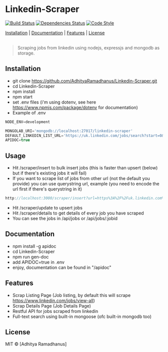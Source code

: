 # Linkedin-Scraper
[![Build Status](https://travis-ci.org/AdhityaRamadhanus/Linkedin-Scraper.svg?branch=master)](https://travis-ci.org/AdhityaRamadhanus/Linkedin-Scraper) [![Dependencies Status](https://david-dm.org/adhityaramadhanus/Linkedin-Scraper.svg)](https://david-dm.org/adhityaramadhanus/Linkedin-Scraper) [![Code Style](https://img.shields.io/badge/code%20style-standard-green.svg)](https://github.com/feross/standard)

<p>
  <a href="#installation">Installation</a> |
  <a href="#documentation">Documentation</a> |
  <a href="#features">Features</a> |
  <a href="#licenses">License</a>
  <br><br>
  <blockquote>
  Scraping jobs from linkedin using nodejs, expressjs and mongodb as storage.
  </blockquote>
</p>

Installation
------------

* git clone https://github.com/AdhityaRamadhanus/Linkedin-Scraper.git
* cd Linkedin-Scraper
* npm install
* npm start
* set .env files (i'm using dotenv, see here https://www.npmjs.com/package/dotenv for documentation)
* Example of .env 
```js
NODE_ENV=development

MONGOLAB_URI='mongodb://localhost:27017/linkedin-scraper'
DEFAULT_LINKEDIN_LIST_URL='https://uk.linkedin.com/jobs/search?start=0&count=25'
APIDOC=true
```

Usage
------------
* Hit /scraper/insert to bulk insert jobs (this is faster than upsert (below) but if there's existing jobs it will fail)
* If you want to scrape list of jobs from other url (not the default you provide) you can use querystring url, example (you need to encode the url first if there's querystring in it)
```js
http://localhost:3000/scraper/insert?url=https%3A%2F%2Fuk.linkedin.com%2Fjobs%2Fsearch%3Fstart%3D0%26count%3D25
```
* Hit /scraper/update to upsert jobs
* Hit /scraper/details to get details of every job you have scraped 
* You can see the jobs in /api/jobs or /api/jobs/:jobid 

Documentation
------------

* npm install -g apidoc
* cd Linkedin-Scraper
* npm run gen-doc
* add APIDOC=true in .env
* enjoy, documentation can be found in "/apidoc"

Features
------------

* Scrap Listing Page (Job listing, by default this will scrape https://www.linkedin.com/jobs/view-all)
* Scrap Details Page (Job Details Page)
* Restful API for jobs scraped from linkedin
* Full-text search using built-in mongoose (ofc built-in mongodb too)

License
----

MIT © [Adhitya Ramadhanus]
